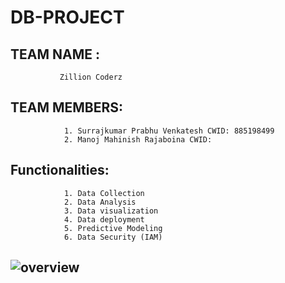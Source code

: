# DB-PROJECT

## TEAM NAME : 
               Zillion Coderz
## TEAM MEMBERS:
                1. Surrajkumar Prabhu Venkatesh CWID: 885198499
                2. Manoj Mahinish Rajaboina CWID:
## Functionalities:
                1. Data Collection 
                2. Data Analysis
                3. Data visualization
                4. Data deployment 
                5. Predictive Modeling
                6. Data Security (IAM)
         
## ![overview](https://github.com/SurrajKumar2000/DB-PROJECT/assets/68986795/3ed63d62-8f66-48c9-bc9a-23eba21895aa)


                
